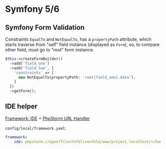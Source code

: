 # Symfony 5/6

## Symfony Form Validation


Constraints `EqualTo` and `NotEqualTo`, has a `propertyPath` attribute,
which starts traverse from "self" field instance (displayed as `Form`),
so, to compare other field, must go to "root" form instance.

```php
$this->createFormBuilder()
  ->add('field_one')
  ->add('field_two', [
    'constraints' => [
      new NotEqualTo(propertyPath: 'root[field_one].data'),
    ]
  ])
  ->getForm();
```

## IDE helper


[Framework: IDE](https://symfony.com/doc/current/reference/configuration/framework.html#ide)
&plus;
[PhpStorm URL Handler](https://github.com/sanduhrs/phpstorm-url-handler)

`config/local/framework.yaml`:

```yaml
framework:
    ide: phpstorm://open?file=%%f&line=%%l&/www/project.localhost/>/home/user/PhpstormProjects/project/
```
